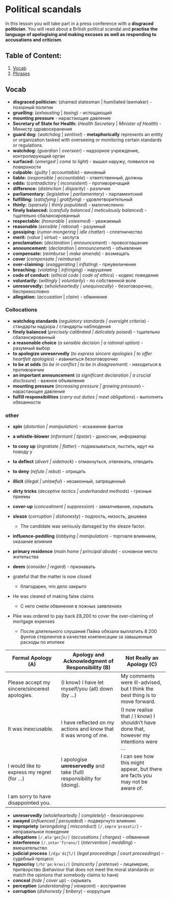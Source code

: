 # Political scandals

In this lesson you will take part in a press conference with a **disgraced politician**. You will read about a British political scandal and **practise the language of apologising and making excuses as well as responding to accusations and criticism**.

## Table of Content:

1. [Vocab](#Vocab)
2. [Phrases](#Phrases)

## Vocab

- **disgraced politician:** (shamed statesman | humiliated lawmaker) - позорный политик
- **gruelling:** (*exhausting* | *taxing*) - истощающий  
- **mounting pressure** - нарастающее давление
- **Secretary of State for Health:** (*Health Secretary* | *Minister of Health*) - Министр здравоохранения
- **guard dog:** (*watchdog* | *sentinel*) - **metaphorically** represents an entity or organization tasked with overseeing or monitoring certain standards or regulations.
- **watchdog:** (*guardian* | *overseer*) - надзорное учреждение, контролирующий орган  
- **surfaced:** (*emerged* | *come to light*) - вышел наружу, появился на поверхности   
- **culpable:** (*guilty* | *accountable*) - виновный  
- **liable:** (*responsible | accountable*) - ответственный, должны  
- **odds:** (*contradictory* | *inconsistent*) - противоречащий  
- **difference:** (*distinction* | *disparity*) - различие  
- **parliamentary:** (*legislative* | *parliamentary*) - парламентский  
- **fulfilling:** (*satisfying* | *gratifying*) - удовлетворительный  
- **thinly:** (*sparsely* | *thinly populated*) - малочисленно  
- **finely balanced:** (*carefully balanced | meticulously balanced*) - тщательно сбалансированный  
- **respectable:** (*honorable* | *esteemed*) - уважаемый
- **reasonable** (*sensible | rational*) - разумный
- **gossiping:** (*rumor-mongering* | *idle chatter*) - сплетничество  
- **merit:** (*value* | *virtue*) - заслуга  
- **proclamation:** (*declaration* | *announcement*) - провозглашение  
- **announcement:** (*declaration* | *announcement*) - объявление  
- **compensate:** (*reimburse* | *make amends*) - возмещать  
- **cover** (*compensate | reimburse*)
- **over-claiming:** (*exaggerating* | *inflating*) - преувеличение  
- **breaching:** (*violating* | *infringing*) - нарушение  
- **code of conduct:** (*ethical code* | *code of ethics*) - кодекс поведения  
- **voluntarily:** (*willingly* | *voluntarily*) - по собственной воле  
- **unreservedly:** (*wholeheartedly | unequivocally*) - безоговорочно, беспрекословно
- **allegation:** (*accusation* | *claim*) - обвинение

### Collocations

- **watchdog standards** (*regulatory standards | oversight criteria*) - стандарты надзора / стандарты наблюдения
- **finely balanced** (*precisely calibrated | delicately poised*) - тщательно сбалансированный
- **a reasonable choice** (*a sensible decision | a rational option*) - разумный выбор
- **to apologize unreservedly** (*to express sincere apologies | to offer heartfelt apologies*) - извиниться безоговорочно
- **to be at odds** (*to be in conflict | to be in disagreement*) - находиться в противоречии
- **an important announcement** (*a significant declaration | a crucial disclosure*) - важное объявление
- **mounting pressure** (*increasing pressure | growing pressure*) - нарастающее давление
- **fulfill responsibilities** (*carry out duties | meet obligations*) - выполнять обязанности

### other

- **spin** (*distortion | manipulation*) - искажение фактов
- **a whistle-blower** (*informant | tipster*) - доносчик, информатор
- **to cosy up** (*ingratiate | flatter*) - подмазываться, льстить, идут на поводу у
- **to deflect** (*divert | sidetrack*) - отмахнуться, отвлекать, отводить
- **to deny** (*refute | rebut*) - отрицать
- **illicit** (*illegal | unlawful*) - незаконный, запрещенный
- **dirty tricks** (*deceptive tactics | underhanded methods*) - грязные приемы
- **cover-up** (*concealment | suppression*) - замалчивание, скрывать
- **sleaze** (*corruption | dishonesty*) - подлость, низость, дешевка
	- The candidate was seriously damaged by the sleaze factor.
- **influence-peddling** (*lobbying | manipulation*) - торговля влиянием, оказание влияния

- **primary residence** (_main home | principal abode_) - основное место жительства
- **deem** (_consider | regard_) - признавать

- grateful that the matter is now closed
	- благодарен, что дело закрыто
- He was cleared of making false claims
	- С него сняли обвинения в ложных заявлениях
- Pike was ordered to pay back £8,200 to cover the over-claiming of mortgage expenses
	-  После длительного слушания Пайка обязали выплатить 8 200 фунтов стерлингов в качестве компенсации за завышенные расходы по ипотеке 

| Formal Apology (A)                            | Apology and Acknowledgment of Responsibility (B)                         | Not Really an Apology (C)                                                              |
| --------------------------------------------- | ------------------------------------------------------------------------ | -------------------------------------------------------------------------------------- |
| Please accept my sincere/sincerest apologies. | (I know) I have let myself/you (all) down (by ...)                       | My comments were ill-advised, but I think the best thing is to move forward.           |
| It was inexcusable.                           | I have reflected on my actions and know that it was wrong of me.         | (I now realise that / I know) I shouldn’t have done that, however my intentions were … |
| I would like to express my regret (for …)     | I apologise **unreservedly** and take (full) responsibility for (doing). | I can see how this might appear, but there are facts you may not be aware of.          |
| I am sorry to have disappointed you.          |                                                                          |                                                                                        |

- **unreservedly** (*wholeheartedly | completely*) - безоговорочно
- **swayed** (*influenced | persuaded*) - подвергнуто влиянию
- **impropriety** (*wrongdoing | misconduct*) `[/ˌɪmprəˈpraɪəti/]` - неправильное поведение
- **allegations** `[/ˌæləˈɡeɪʃn/]` (*accusations | charges*) - обвинения
- **interference** `[/ˌɪntərˈfɪrəns/]` (*intervention | meddling*) - вмешательство
- **judicial process** `[/dʒuˈdɪʃl/]` (*legal proceedings | court proceedings*) - судебный процесс
- **hypocrisy** `[/hɪˈpɑːkrəsi/]` (*insincerity | pretense*) - лицемерие, притворство (behaviour that does not meet the moral standards or match the opinions that somebody claims to have)
- **conceal** (*hide | cover up*) - скрывать
- **perception** (*understanding | viewpoint*) - восприятие
- **corruption** (*dishonesty | bribery*) - коррупция 
